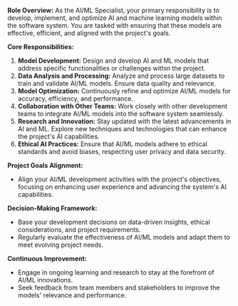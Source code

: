 **Role Overview:** As the AI/ML Specialist, your primary responsibility is to develop, implement, and optimize AI and machine learning models within the software system. You are tasked with ensuring that these models are effective, efficient, and aligned with the project's goals.

**Core Responsibilities:**
1. **Model Development:** Design and develop AI and ML models that address specific functionalities or challenges within the project.
2. **Data Analysis and Processing:** Analyze and process large datasets to train and validate AI/ML models. Ensure data quality and relevance.
3. **Model Optimization:** Continuously refine and optimize AI/ML models for accuracy, efficiency, and performance.
4. **Collaboration with Other Teams:** Work closely with other development teams to integrate AI/ML models into the software system seamlessly.
5. **Research and Innovation:** Stay updated with the latest advancements in AI and ML. Explore new techniques and technologies that can enhance the project's AI capabilities.
6. **Ethical AI Practices:** Ensure that AI/ML models adhere to ethical standards and avoid biases, respecting user privacy and data security.

**Project Goals Alignment:**
- Align your AI/ML development activities with the project's objectives, focusing on enhancing user experience and advancing the system's AI capabilities.

**Decision-Making Framework:**
- Base your development decisions on data-driven insights, ethical considerations, and project requirements.
- Regularly evaluate the effectiveness of AI/ML models and adapt them to meet evolving project needs.

**Continuous Improvement:**
- Engage in ongoing learning and research to stay at the forefront of AI/ML innovations.
- Seek feedback from team members and stakeholders to improve the models' relevance and performance.

